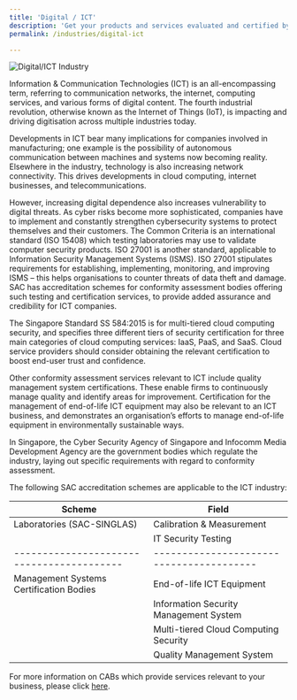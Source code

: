 ```yaml
---
title: 'Digital / ICT'
description: 'Get your products and services evaluated and certified by a Singapore Accreditation Council (SAC)-accredited Conformity Assessment Body (CAB).'
permalink: /industries/digital-ict

---
```



![Digital/ICT Industry](/images/industries/ict.jpg)

Information & Communication Technologies (ICT) is an all-encompassing term, referring to communication networks, the internet, computing services, and various forms of digital content. The fourth industrial revolution, otherwise known as the Internet of Things (IoT), is impacting and driving digitisation across multiple industries today. 

Developments in ICT bear many implications for companies involved in manufacturing; one example is the possibility of autonomous communication between machines and systems now becoming reality. Elsewhere in the industry, technology is also increasing network connectivity. This drives developments in cloud computing, internet businesses, and telecommunications. 

However, increasing digital dependence also increases vulnerability to digital threats. As cyber risks become more sophisticated, companies have to implement and constantly strengthen cybersecurity systems to protect themselves and their customers. The Common Criteria is an international standard (ISO 15408) which testing laboratories may use to validate computer security products. ISO 27001 is another standard, applicable to Information Security Management Systems (ISMS). ISO 27001 stipulates requirements for establishing, implementing, monitoring, and improving ISMS – this helps organisations to counter threats of data theft and damage. SAC has accreditation schemes for conformity assessment bodies offering such testing and certification services, to provide added assurance and credibility for ICT companies.

The Singapore Standard SS 584:2015 is for multi-tiered cloud computing security, and specifies three different tiers of security certification for three main categories of cloud computing services: IaaS, PaaS, and SaaS. Cloud service providers should consider obtaining the relevant certification to boost end-user trust and confidence.

Other conformity assessment services relevant to ICT include quality management system certifications. These enable firms to continuously manage quality and identify areas for improvement. Certification for the management of end-of-life ICT equipment may also be relevant to an ICT business, and demonstrates an organisation’s efforts to manage end-of-life equipment in environmentally sustainable ways. 

In Singapore, the Cyber Security Agency of Singapore and Infocomm Media Development Agency are the government bodies which regulate the industry, laying out specific requirements with regard to conformity assessment.

The following SAC accreditation schemes are applicable to the ICT industry:

| Scheme                                  | Field                                  |
|-----------------------------------------|----------------------------------------|
| Laboratories (SAC-SINGLAS)              | Calibration & Measurement              |
|                                         | IT Security Testing                    |
|-----------------------------------------|----------------------------------------|
| Management Systems Certification Bodies | End-of-life ICT Equipment              |
|                                         | Information Security Management System |
|                                         | Multi-tiered Cloud Computing Security  |
|                                         | Quality Management System              |

For more information on CABs which provide services relevant to your business, please click [here](/services/accreditation-services).

